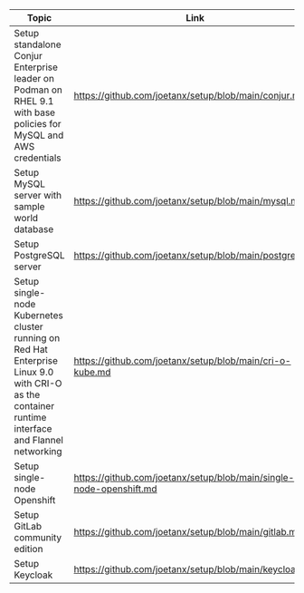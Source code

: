 |Topic|Link|
|---|---|
|Setup standalone Conjur Enterprise leader on Podman on RHEL 9.1 with base policies for MySQL and AWS credentials|https://github.com/joetanx/setup/blob/main/conjur.md|
|Setup MySQL server with sample world database|https://github.com/joetanx/setup/blob/main/mysql.md|
|Setup PostgreSQL server|https://github.com/joetanx/setup/blob/main/postgres.md|
|Setup single-node Kubernetes cluster running on Red Hat Enterprise Linux 9.0 with CRI-O as the container runtime interface and Flannel networking|https://github.com/joetanx/setup/blob/main/cri-o-kube.md|
|Setup single-node Openshift|https://github.com/joetanx/setup/blob/main/single-node-openshift.md|
|Setup GitLab community edition|https://github.com/joetanx/setup/blob/main/gitlab.md|
|Setup Keycloak|https://github.com/joetanx/setup/blob/main/keycloak.md|
